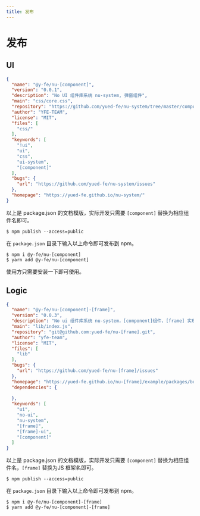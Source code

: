 ```yaml
---
title: 发布
---
```


# 发布

## UI

```json
{
  "name": "@y-fe/nu-[component]",
  "version": "0.0.1",
  "description": "No UI 组件库系统 nu-system, 弹窗组件",
  "main": "css/core.css",
  "repository": "https://github.com/yued-fe/nu-system/tree/master/components/[component]",
  "author": "YFE-TEAM",
  "license": "MIT",
  "files": [
    "css/"
  ],
  "keywords": [
    "!ui",
    "ui",
    "css",
    "ui-system",
    "[component]"    
  ],
  "bugs": {
    "url": "https://github.com/yued-fe/nu-system/issues"
  },
  "homepage": "https://yued-fe.github.io/nu-system/"
}
```

以上是 package.json 的文档模版，实际开发只需要 `[component]` 替换为相应组件名即可。

```
$ npm publish --access=public
```

在 `package.json` 目录下输入以上命令即可发布到 npm。

```
$ npm i @y-fe/nu-[component]
$ yarn add @y-fe/nu-[component]
```

使用方只需要安装一下即可使用。


## Logic

```json
{
  "name": "@y-fe/nu-[component]-[frame]",
  "version": "0.0.3",
  "description": "No ui 组件库系统 nu-system，[component]组件，[frame] 实现",
  "main": "lib/index.js",
  "repository": "git@github.com:yued-fe/nu-[frame].git",
  "author": "yfe-team",
  "license": "MIT",
  "files": [
    "lib"
  ],
  "bugs": {
    "url": "https://github.com/yued-fe/nu-[frame]/issues"
  },
  "homepage": "https://yued-fe.github.io/nu-[frame]/example/packages/button",
  "dependencies": {
    
  },
  "keywords": [
    "ui",
    "no-ui",
    "nu-system",
    "[frame]",
    "[frame]-ui",
    "[component]"
  ]
}
```

以上是 package.json 的文档模版，实际开发只需要 `[component]` 替换为相应组件名，`[frame]` 替换为JS 框架名即可。

```
$ npm publish --access=public
```

在 `package.json` 目录下输入以上命令即可发布到 npm。

```
$ npm i @y-fe/nu-[component]-[frame]
$ yarn add @y-fe/nu-[component]-[frame]
```

